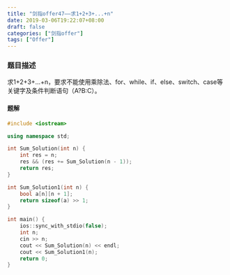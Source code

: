 ```yaml
---
title: "剑指offer47——求1+2+3+...+n"
date: 2019-03-06T19:22:07+08:00
draft: false
categories: ["剑指offer"]
tags: ["Offer"]
---
```


### 题目描述

求1+2+3+...+n，要求不能使用乘除法、for、while、if、else、switch、case等关键字及条件判断语句（A?B:C）。

#### 题解

```c++
#include <iostream>

using namespace std;

int Sum_Solution(int n) {
    int res = n;
    res && (res += Sum_Solution(n - 1));
    return res;
}

int Sum_Solution1(int n) {
    bool a[n][n + 1];
    return sizeof(a) >> 1;
}

int main() {
    ios::sync_with_stdio(false);
    int n;
    cin >> n;
    cout << Sum_Solution(n) << endl;
    cout << Sum_Solution1(n);
    return 0;
}
```

